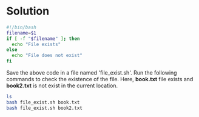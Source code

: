 # Solution

```bash
#!/bin/bash
filename=$1
if [ -f "$filename" ]; then
  echo "File exists"
else
  echo "File does not exist"
fi
```

Save the above code in a file named 'file_exist.sh'. Run the following commands to check the existence of the file. Here, **book.txt** file exists and  **book2.txt** is not exist in the current location.

```bash
ls
bash file_exist.sh book.txt
bash file_exist.sh book2.txt
```
